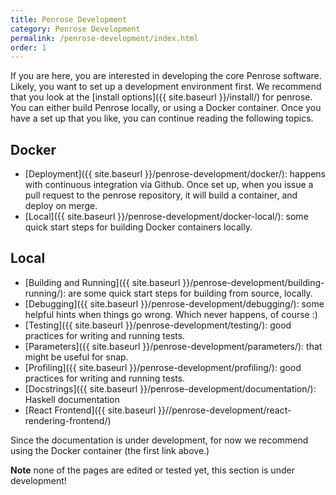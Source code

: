 ```yaml
---
title: Penrose Development
category: Penrose Development
permalink: /penrose-development/index.html
order: 1
---
```


If you are here, you are interested in developing the core Penrose software.
Likely, you want to set up a development environment first. We recommend that
you look at the [install options]({{ site.baseurl }}/install/) for penrose. You
can either build Penrose locally, or using a Docker container. Once you have
a set up that you like, you can continue reading the following topics.

## Docker

 - [Deployment]({{ site.baseurl }}/penrose-development/docker/): happens with continuous integration via Github. Once set up, when you issue a pull request to the penrose repository, it will build a container, and deploy on merge.
 - [Local]({{ site.baseurl }}/penrose-development/docker-local/): some quick start steps for building Docker containers locally.

## Local

 - [Building and Running]({{ site.baseurl }}/penrose-development/building-running/): are some quick start steps for building from source, locally.
 - [Debugging]({{ site.baseurl }}/penrose-development/debugging/): some helpful hints when things go wrong. Which never happens, of course :)
 - [Testing]({{ site.baseurl }}/penrose-development/testing/): good practices for writing and running tests.
 - [Parameters]({{ site.baseurl }}/penrose-development/parameters/): that might be useful for snap.
 - [Profiling]({{ site.baseurl }}/penrose-development/profiling/): good practices for writing and running tests.
 - [Docstrings]({{ site.baseurl }}/penrose-development/documentation/): Haskell documentation
 - [React Frontend]({{ site.baseurl }}//penrose-development/react-rendering-frontend/)

Since the documentation is under development, for now we recommend using the Docker container (the first link above.)

**Note** none of the pages are edited or tested yet, this section is under development!
